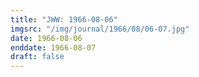 ```yaml
---
title: "JWW: 1966-08-06"
imgsrc: "/img/journal/1966/08/06-07.jpg"
date: 1966-08-06
enddate: 1966-08-07
draft: false
---
```


<!-- fix pre-formatted input -->
